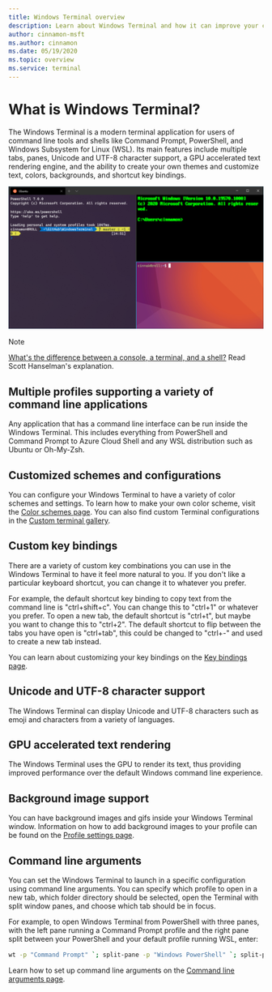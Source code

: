 ```yaml
---
title: Windows Terminal overview
description: Learn about Windows Terminal and how it can improve your command line workflow.
author: cinnamon-msft
ms.author: cinnamon
ms.date: 05/19/2020
ms.topic: overview
ms.service: terminal
---
```


# What is Windows Terminal?

The Windows Terminal is a modern terminal application for users of command line tools and shells like Command Prompt, PowerShell, and Windows Subsystem for Linux (WSL). Its main features include multiple tabs, panes, Unicode and UTF-8 character support, a GPU accelerated text rendering engine, and the ability to create your own themes and customize text, colors, backgrounds, and shortcut key bindings.

![Windows Terminal screenshot](./images/overview.png)

> [!NOTE]
> [What's the difference between a console, a terminal, and a shell?](https://www.hanselman.com/blog/WhatsTheDifferenceBetweenAConsoleATerminalAndAShell.aspx) Read Scott Hanselman's explanation.

## Multiple profiles supporting a variety of command line applications

Any application that has a command line interface can be run inside the Windows Terminal. This includes everything from PowerShell and Command Prompt to Azure Cloud Shell and any WSL distribution such as Ubuntu or Oh-My-Zsh.

## Customized schemes and configurations

You can configure your Windows Terminal to have a variety of color schemes and settings. To learn how to make your own color scheme, visit the [Color schemes page](./customize-settings/color-schemes.md). You can also find custom Terminal configurations in the [Custom terminal gallery](./custom-terminal-gallery/powerline-in-powershell.md).

## Custom key bindings

There are a variety of custom key combinations you can use in the Windows Terminal to have it feel more natural to you. If you don't like a particular keyboard shortcut, you can change it to whatever you prefer.

For example, the default shortcut key binding to copy text from the command line is "ctrl+shift+c". You can change this to "ctrl+1" or whatever you prefer. To open a new tab, the default shortcut is "ctrl+t", but maybe you want to change this to "ctrl+2". The default shortcut to flip between the tabs you have open is "ctrl+tab", this could be changed to "ctrl+-" and used to create a new tab instead.

You can learn about customizing your key bindings on the [Key bindings page](./customize-settings/key-bindings.md).

## Unicode and UTF-8 character support

The Windows Terminal can display Unicode and UTF-8 characters such as emoji and characters from a variety of languages.

## GPU accelerated text rendering

The Windows Terminal uses the GPU to render its text, thus providing improved performance over the default Windows command line experience.

## Background image support

You can have background images and gifs inside your Windows Terminal window. Information on how to add background images to your profile can be found on the [Profile settings page](./customize-settings/profile-settings.md#background-image-settings).

## Command line arguments

You can set the Windows Terminal to launch in a specific configuration using command line arguments. You can specify which profile to open in a new tab, which folder directory should be selected, open the Terminal with split window panes, and choose which tab should be in focus.

For example, to open Windows Terminal from PowerShell with three panes, with the left pane running a Command Prompt profile and the right pane split between your PowerShell and your default profile running WSL, enter:

```bash
wt -p "Command Prompt" `; split-pane -p "Windows PowerShell" `; split-pane -H wsl.exe
```

Learn how to set up command line arguments on the [Command line arguments page](./command-line-arguments.md).
